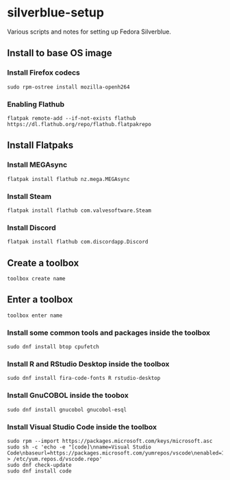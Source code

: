 # silverblue-setup

Various scripts and notes for setting up Fedora Silverblue.

## Install to base OS image

### Install Firefox codecs

    sudo rpm-ostree install mozilla-openh264

### Enabling Flathub

    flatpak remote-add --if-not-exists flathub https://dl.flathub.org/repo/flathub.flatpakrepo

## Install Flatpaks

### Install MEGAsync

    flatpak install flathub nz.mega.MEGAsync

### Install Steam

    flatpak install flathub com.valvesoftware.Steam

### Install Discord

    flatpak install flathub com.discordapp.Discord
    
## Create a toolbox

    toolbox create name

## Enter a toolbox

    toolbox enter name

### Install some common tools and packages inside the toolbox

    sudo dnf install btop cpufetch

### Install R and RStudio Desktop inside the toolbox

    sudo dnf install fira-code-fonts R rstudio-desktop

### Install GnuCOBOL inside the toobox

    sudo dnf install gnucobol gnucobol-esql

### Install Visual Studio Code inside the toolbox

    sudo rpm --import https://packages.microsoft.com/keys/microsoft.asc
    sudo sh -c 'echo -e "[code]\nname=Visual Studio Code\nbaseurl=https://packages.microsoft.com/yumrepos/vscode\nenabled=1\ngpgcheck=1\ngpgkey=https://packages.microsoft.com/keys/microsoft.asc" > /etc/yum.repos.d/vscode.repo'
    sudo dnf check-update
    sudo dnf install code
